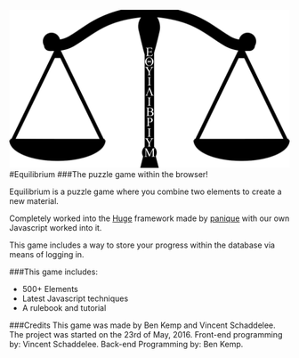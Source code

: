 ![Equilibrium - In-Browser Puzzle Game](public/_img/logo.png)
#Equilibrium
###The puzzle game within the browser!

Equilibrium is a puzzle game where you combine two elements to create a new material.


Completely worked into the [Huge](https://github.com/panique/huge) framework made by [panique](https://github.com/panique) with our own Javascript worked into it.

This game includes a way to store your progress within the database via means of logging in.

###This game includes:
 - 500+ Elements
 - Latest Javascript techniques
 - A rulebook and tutorial

 ###Credits
 This game was made by Ben Kemp and Vincent Schaddelee.
 The project was started on the 23rd of May, 2016.
 Front-end programming by: Vincent Schaddelee.
 Back-end Programming by: Ben Kemp.